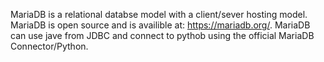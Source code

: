 MariaDB is a relational databse model with a client/sever hosting model. MariaDB is open source and is availible at: https://mariadb.org/. MariaDB can use jave from JDBC and connect to pythob using the official MariaDB Connector/Python.

